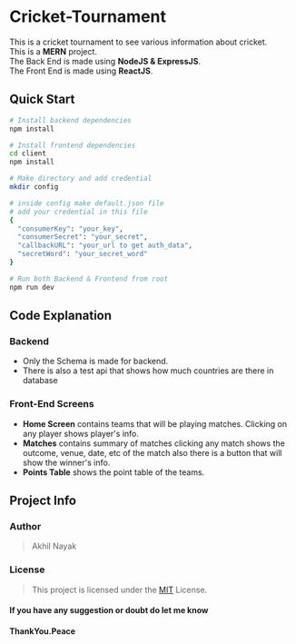 # Cricket-Tournament  

This is a cricket tournament to see various information about cricket.  
This is a **MERN** project.  
The Back End is made using **NodeJS & ExpressJS**.  
The Front End is made using **ReactJS**.

## Quick Start

```bash
# Install backend dependencies
npm install

# Install frontend dependencies
cd client
npm install

# Make directory and add credential
mkdir config

# inside config make default.json file
# add your credential in this file
{
  "consumerKey": "your_key",
  "consumerSecret": "your_secret",
  "callbackURL": "your_url to get auth_data",
  "secretWord": "your_secret_word"
}

# Run both Backend & Frontend from root
npm run dev
```

## Code Explanation

### Backend

- Only the Schema is made for backend.
- There is also a test api that shows how much countries are there in database

### Front-End Screens

- **Home Screen** contains teams that will be playing matches. Clicking on any player shows player's info.
- **Matches** contains summary of matches clicking any match shows the outcome, venue, date, etc of the match also there is a button that will show the winner's info.
- **Points Table** shows the point table of the teams.

## Project Info

### Author

> Akhil Nayak

### License

> This project is licensed under the [MIT](https://choosealicense.com/licenses/mit/) License.

#### If you have any suggestion or doubt do let me know

#### ThankYou.Peace
